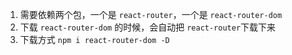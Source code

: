 
1. 需要依赖两个包，一个是 `react-router`，一个是 `react-router-dom`
2. 下载 `react-router-dom` 的时候，会自动把 `react-router`下载下来
3. 下载方式 `npm i react-router-dom -D`


